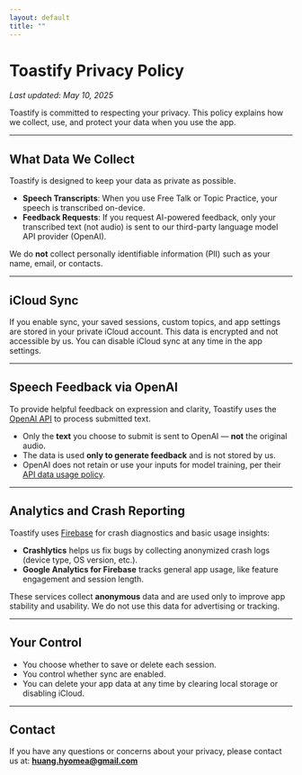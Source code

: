 ```yaml
---
layout: default
title: ""
---
```


# Toastify Privacy Policy

_Last updated: May 10, 2025_

Toastify is committed to respecting your privacy. This policy explains how we collect, use, and protect your data when you use the app.

---

## What Data We Collect

Toastify is designed to keep your data as private as possible.

- **Speech Transcripts**: When you use Free Talk or Topic Practice, your speech is transcribed on-device.
- **Feedback Requests**: If you request AI-powered feedback, only your transcribed text (not audio) is sent to our third-party language model API provider (OpenAI).

We do **not** collect personally identifiable information (PII) such as your name, email, or contacts.

---

## iCloud Sync

If you enable sync, your saved sessions, custom topics, and app settings are stored in your private iCloud account. This data is encrypted and not accessible by us. You can disable iCloud sync at any time in the app settings.

---

## Speech Feedback via OpenAI

To provide helpful feedback on expression and clarity, Toastify uses the [OpenAI API](https://openai.com/) to process submitted text.

- Only the **text** you choose to submit is sent to OpenAI — **not** the original audio.
- The data is used **only to generate feedback** and is not stored by us.
- OpenAI does not retain or use your inputs for model training, per their [API data usage policy](https://openai.com/enterprise-privacy).

---

## Analytics and Crash Reporting

Toastify uses [Firebase](https://firebase.google.com/) for crash diagnostics and basic usage insights:

- **Crashlytics** helps us fix bugs by collecting anonymized crash logs (device type, OS version, etc.).
- **Google Analytics for Firebase** tracks general app usage, like feature engagement and session length.

These services collect **anonymous** data and are used only to improve app stability and usability. We do not use this data for advertising or tracking.

---

## Your Control

- You choose whether to save or delete each session.
- You control whether sync are enabled.
- You can delete your app data at any time by clearing local storage or disabling iCloud.

---

## Contact

If you have any questions or concerns about your privacy, please contact us at: **huang.hyomea@gmail.com**
